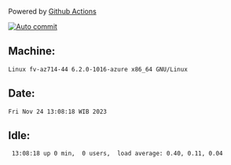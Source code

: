 Powered by [Github Actions](https://github.com/features/actions)

[![Auto commit](https://github.com/hiage/workstation/workflows/Auto%20commit/badge.svg)](https://github.com/hiage/workstation/actions?query=workflow%3A%22Auto+commit%22)

## Machine:
```
Linux fv-az714-44 6.2.0-1016-azure x86_64 GNU/Linux
```
## Date:
```
Fri Nov 24 13:08:18 WIB 2023
```
## Idle:
```
 13:08:18 up 0 min,  0 users,  load average: 0.40, 0.11, 0.04
```
